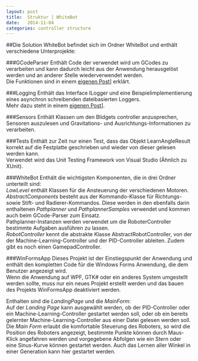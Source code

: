```yaml
---
layout: post
title:  Struktur | WhiteBot
date:   2014-11-04
categories: controller structure
---
```


##Die Solution WhiteBot
befindet sich im Ordner WhiteBot und enthält verschiedene Unterprojekte:  

###GCodeParser
Enthält Code der verwendet wird um GCodes zu verarbeiten und kann dadurch leicht aus der Anwendung herausgelöst werden und an anderer Stelle wiederverwendet werden.  
Die Funktionen sind in einem [eigenen Post]({{site.baseurl}}/gcode/g-code/2014/12/20/gcode.html)] erklärt.  

###Logging
Enthält das Interface ILogger und eine Beispielimplementierung eines asynchron schreibenden dateibasierten Loggers.  
Mehr dazu steht in einem [eigenen Post]({{site.baseurl}}/logging/2014/11/10/logging.html)].  

###Sensors
Enthält Klassen um den Blidgets controller anzusprechen, Sensoren auszulesen und Gravitations- und Ausrichtungs-Informationen zu verarbeiten.  

###Tests
Enthält zur Zeit nur einen Test, dass das Objekt LearnAngleResult korrekt auf die Festplatte geschrieben und wieder von dieser gelesen werden kann.  
Verwendet wird das Unit Testing Framework von Visual Studio (Ähnlich zu XUnit).  

###WhiteBot
Enthält die wichtigsten Komponenten, die in drei Ordner unterteilt sind:  
_LowLevel_ enthält Klassen für die Ansteuerung der verschiedenen Motoren.  
_AbstractComponents_ besteht aus der Kommando-Klasse für Richtungs- sowie Stift- und Radierer-Kommandos. Diese werden in den ebenfalls darin enthaltenen _Pathplanner_ und _PathplannerSamples_ verwendet und kommen auch beim GCode-Parser zum Einsatz.  
Pathplanner-Instanzen werden verwendet um die RoboterController bestimmte Aufgaben ausführen zu lassen.  
_RobotController_ kennt die abstrakte Klasse AbstractRobotController, von der der Machine-Learning-Controller und der PID-Controller ableiten. Zudem gibt es noch einen GamepadController.  

###WinFormsApp
Dieses Projekt ist der Einstiegspunkt der Anwendung und enthält den kompletten Code für die Windows Forms Anwendung, die dem Benutzer angezeigt wird.  
Wenn die Anwendung auf WPF, GTK# oder ein anderes System umgestellt werden sollte, muss nur ein neues Projekt erstellt werden und das bauen des Projekts WinFormsApp deaktiviert werden.  

Enthalten sind die _LandingPage_ und die _MainForm_:  
Auf der _Landing Page_ kann ausgewählt werden, ob der PID-Controller oder ein Machine-Learning-Controller gestartet werden soll, oder ob ein bereits gelernter Machine-Learning-Controller aus einer Datei gelesen werden soll.  
Die _Main Form_ erlaubt die komfortable Steuerung des Roboters, so wird die Position des Roboters angezeigt, bestimmte Punkte können durch Maus-Klick angefahren werden und vorgegebene Abfolgen wie ein Stern oder eine Sinus-Kurve können gestartet werden. Auch das Lernen aller Winkel in einer Generation kann hier gestartet werden.  

